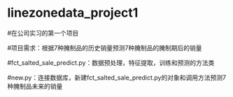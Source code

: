 # linezonedata_project1

#在公司实习的第一个项目

#项目需求：根据7种腌制品的历史销量预测7种腌制品的腌制期后的销量

#fct_salted_sale_predict.py：数据预处理，特征提取，训练和预测的方法类

#new.py：连接数据库，新建fct_salted_sale_predict.py的对象和调用方法预测7种腌制品未来的销量
